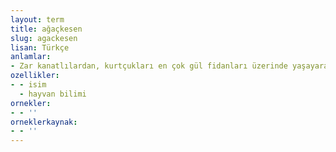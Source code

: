 ```yaml
---
layout: term
title: ağaçkesen
slug: agackesen
lisan: Türkçe
anlamlar:
- Zar kanatlılardan, kurtçukları en çok gül fidanları üzerinde yaşayarak yapraklara zarar veren, kara renkli bir böcek (Hylotoma)
ozellikler:
- - isim
  - hayvan bilimi
ornekler:
- - ''
orneklerkaynak:
- - ''
---
```

